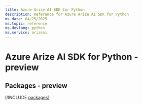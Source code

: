 ```yaml
---
title: Azure Arize AI SDK for Python
description: Reference for Azure Arize AI SDK for Python
ms.date: 04/25/2025
ms.topic: reference
ms.devlang: python
ms.service: arizeai
---
```

# Azure Arize AI SDK for Python - preview
## Packages - preview
[!INCLUDE [packages](arize-ai-index.md)]